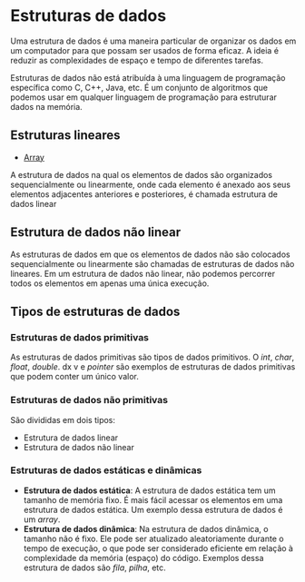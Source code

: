 # Estruturas de dados

Uma estrutura de dados é uma maneira particular de organizar os dados em um computador para que possam ser usados de forma eficaz. A ideia é reduzir as complexidades de espaço e tempo de diferentes tarefas.

Estruturas de dados não está atribuída à uma linguagem de programação específica como C, C++, Java, etc. É um conjunto de algoritmos que podemos usar em qualquer linguagem de programação para estruturar dados na memória.

## Estruturas lineares

- [Array](array/)

A estrutura de dados na qual os elementos de dados são organizados sequencialmente ou linearmente, onde cada elemento é anexado aos seus elementos adjacentes anteriores e posteriores, é chamada estrutura de dados linear

## Estrutura de dados não linear

As estruturas de dados em que os elementos de dados não são colocados sequencialmente ou linearmente são chamadas de estruturas de dados não lineares. Em um estrutura de dados não linear, não podemos percorrer todos os elementos em apenas uma única execução.

## Tipos de estruturas de dados

### Estruturas de dados primitivas

As estruturas de dados primitivas são tipos de dados primitivos. O _int_, _char_, _float_, _double_. dx v e _pointer_ são exemplos de estruturas de dados primitivas que podem conter um único valor.

### Estruturas de dados não primitivas

São divididas em dois tipos:

- Estrutura de dados linear
- Estrutura de dados não linear

### Estruturas de dados estáticas e dinâmicas

- **Estrutura de dados estática**: A estrutura de dados estática tem um tamanho de memória fixo. É mais fácil acessar os elementos em uma estrutura de dados estática. Um exemplo dessa estrutura de dados é um _array_.
- **Estrutura de dados dinâmica**: Na estrutura de dados dinâmica, o tamanho não é fixo. Ele pode ser atualizado aleatoriamente durante o tempo de execução, o que pode ser considerado eficiente em relação à complexidade da memória (espaço) do código. Exemplos dessa estrutura de dados são _fila_, _pilha_, etc.
